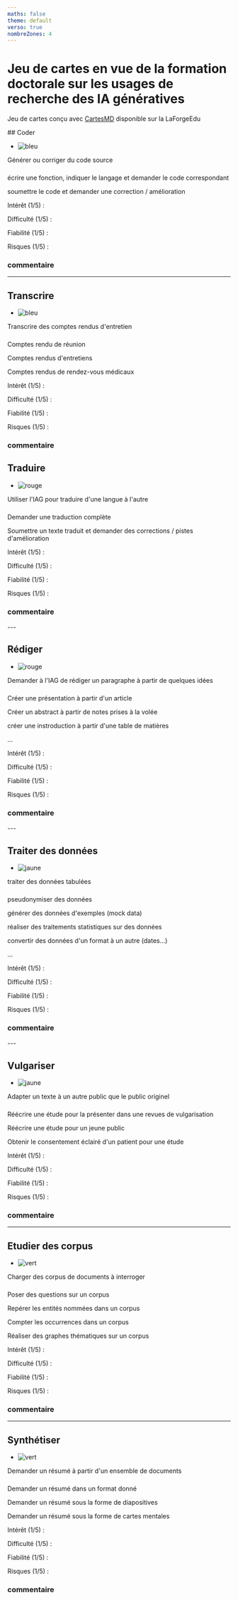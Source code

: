 ```yaml
---
maths: false
theme: default
verso: true
nombreZones: 4
---
```


# Jeu de cartes en vue de la formation doctorale sur les usages de recherche des IA génératives 

Jeu de cartes conçu avec [CartesMD](https://forge.apps.education.fr/cartesmd/cartesMD.forge.apps.education.fr) disponible sur la LaForgeEdu

## Coder

- ![bleu](img/back.svg)

Générer ou corriger du code source

### 

écrire une fonction, indiquer le langage et demander le code correspondant

soumettre le code et demander une correction / amélioration

<aside>

Intérêt (1/5) : 

Difficulté (1/5) :

Fiabilité (1/5) : 

Risques (1/5) :

### commentaire 


</aside>

---

## Transcrire 

- ![bleu](img/back.svg)

Transcrire des comptes rendus d'entretien

###

Comptes rendu de réunion

Comptes rendus d'entretiens

Comptes rendus de rendez-vous médicaux

<aside>

Intérêt (1/5) : 

Difficulté (1/5) :

Fiabilité (1/5) : 

Risques (1/5) :

### commentaire 


</aside>


## Traduire 

- ![rouge](img/back.svg)

Utiliser l'IAG pour traduire d'une langue à l'autre

###

Demander une traduction complète 

Soumettre un texte traduit et demander des corrections / pistes d'amélioration

<aside>

Intérêt (1/5) : 

Difficulté (1/5) :

Fiabilité (1/5) : 

Risques (1/5) :

### commentaire 


</aside>
---

## Rédiger

- ![rouge](img/back.svg)

Demander à l'IAG de rédiger un paragraphe à partir de quelques idées

### 

Créer une présentation à partir d'un article

Créer un abstract à partir de notes prises à la volée

créer une instroduction à partir d'une table de matières

...

<aside>

Intérêt (1/5) : 

Difficulté (1/5) :

Fiabilité (1/5) : 

Risques (1/5) :

### commentaire 

</aside>
---

## Traiter des données

- ![jaune](img/back.svg)

traiter des données tabulées

###

pseudonymiser des données 

générer des données d'exemples (mock data)

réaliser des traitements statistiques sur des données 

convertir des données d'un format à un autre (dates...)

...

<aside>

Intérêt (1/5) : 

Difficulté (1/5) :

Fiabilité (1/5) : 

Risques (1/5) :

### commentaire 

</aside>
---

## Vulgariser

- ![jaune](img/back.svg)

Adapter un texte à un autre public que le public originel

###

Réécrire une étude pour la présenter dans une revues de vulgarisation

Réécrire une étude pour un jeune public

Obtenir le consentement éclairé d'un patient pour une étude

<aside>

Intérêt (1/5) : 

Difficulté (1/5) :

Fiabilité (1/5) : 

Risques (1/5) :

### commentaire 

</aside>

---

## Etudier des corpus

- ![vert](img/back.svg)

Charger des corpus de documents à interroger 

###

Poser des questions sur un corpus 

Repérer les entités nommées dans un corpus 

Compter les occurrences dans un corpus 

Réaliser des graphes thématiques sur un corpus

<aside>

Intérêt (1/5) : 

Difficulté (1/5) :

Fiabilité (1/5) : 

Risques (1/5) :

### commentaire 

</aside>

---

## Synthétiser 

- ![vert](img/back.svg)

Demander un résumé à partir d'un ensemble de documents

### 

Demander un résumé dans un format donné 

Demander un résumé sous la forme de diapositives

Demander un résumé sous la forme de cartes mentales

<aside>

Intérêt (1/5) : 

Difficulté (1/5) :

Fiabilité (1/5) : 

Risques (1/5) :

### commentaire 

</aside>





